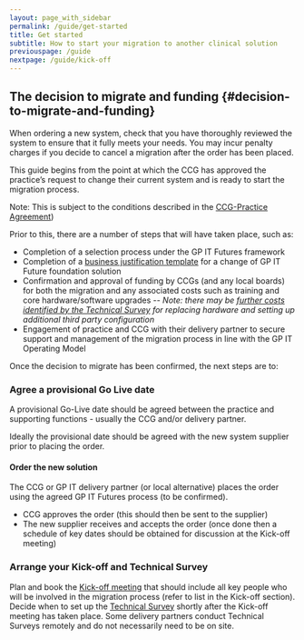 ```yaml
---
layout: page_with_sidebar
permalink: /guide/get-started
title: Get started
subtitle: How to start your migration to another clinical solution
previouspage: /guide
nextpage: /guide/kick-off
---
```


## The decision to migrate and funding {#decision-to-migrate-and-funding}

When ordering a new system, check that you have thoroughly reviewed the system to ensure that it fully meets your needs. You may incur penalty charges if you decide to cancel a migration after the order has been placed. 

This guide begins from the point at which the CCG has approved the practice’s request to change their current system and is ready to start the migration process.

Note: This is subject to the conditions described in the [CCG-Practice Agreement](https://www.england.nhs.uk/publication/terms-governing-the-provision-and-receipt-of-gpsoc-services-and-gp-it-services/)) 

Prior to this, there are a number of steps that will have taken place, such as:
* Completion of a selection process under the GP IT Futures framework
* Completion of a [business justification template](https://www.england.nhs.uk/publication/business-justification-guidance-for-change-of-gp-it-futures-foundation-solution-template/) for a change of GP IT Future foundation solution
* Confirmation and approval of funding by CCGs (and any local boards) for both the migration and any associated costs such as training and core hardware/software upgrades
-- _Note: there may be [further costs identified by the Technical Survey](/prm-practice-migration/guide/technical-survey) for replacing hardware and setting up additional third party configuration_
* Engagement of practice and CCG with their delivery partner to secure support and management of the migration process in line with the GP IT Operating Model

Once the decision to migrate has been confirmed, the next steps are to:

### Agree a provisional Go Live date

A provisional Go-Live date should be agreed between the practice and supporting functions - usually the CCG and/or delivery partner.

Ideally the provisional date should be agreed with the new system supplier prior to placing the order.

#### Order the new solution

The CCG or GP IT delivery partner (or local alternative) places the order using the agreed GP IT Futures process (to be confirmed).

* CCG approves the order (this should then be sent to the supplier)
* The new supplier receives and accepts the order (once done then a schedule of key dates should be obtained for discussion at the Kick-off meeting)


### Arrange your Kick-off and Technical Survey

Plan and book the [Kick-off meeting](/prm-practice-migration/guide/kick-off) that should include all key people who will be involved in the migration process (refer to list in the Kick-off section). Decide when to set up the [Technical Survey](/prm-practice-migration/guide/technical-survey) shortly after the Kick-off meeting has taken place. Some delivery partners conduct Technical Surveys remotely and do not necessarily need to be on site.
